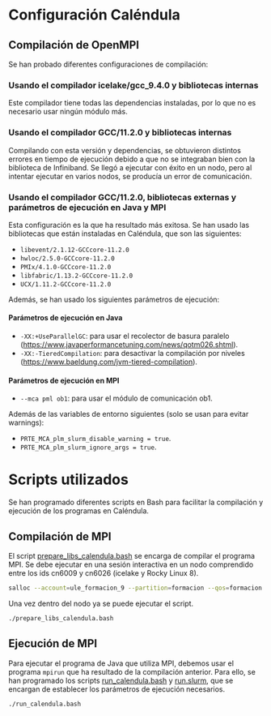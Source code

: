# Configuración Caléndula

## Compilación de OpenMPI

Se han probado diferentes configuraciones de compilación:

### Usando el compilador icelake/gcc_9.4.0 y bibliotecas internas

Este compilador tiene todas las dependencias instaladas, por lo que no es necesario usar ningún módulo más.

### Usando el compilador GCC/11.2.0 y bibliotecas internas

Compilando con esta versión y dependencias, se obtuvieron distintos errores en tiempo de ejecución debido
a que no se integraban bien con la biblioteca de Infiniband. Se llegó a ejecutar con éxito en un nodo, pero
al intentar ejecutar en varios nodos, se producía un error de comunicación.

### Usando el compilador GCC/11.2.0, bibliotecas externas y parámetros de ejecución en Java y MPI

Esta configuración es la que ha resultado más exitosa. Se han usado las bibliotecas que están instaladas
en Caléndula, que son las siguientes:

- `libevent/2.1.12-GCCcore-11.2.0`
- `hwloc/2.5.0-GCCcore-11.2.0`
- `PMIx/4.1.0-GCCcore-11.2.0`
- `libfabric/1.13.2-GCCcore-11.2.0`
- `UCX/1.11.2-GCCcore-11.2.0`

Además, se han usado los siguientes parámetros de ejecución:

#### Parámetros de ejecución en Java

- `-XX:+UseParallelGC`: para usar el recolector de basura paralelo (https://www.javaperformancetuning.com/news/qotm026.shtml).
- `-XX:-TieredCompilation`: para desactivar la compilación por niveles (https://www.baeldung.com/jvm-tiered-compilation).

#### Parámetros de ejecución en MPI

- `--mca pml ob1`: para usar el módulo de comunicación ob1.

Además de las variables de entorno siguientes (solo se usan para evitar warnings):

- `PRTE_MCA_plm_slurm_disable_warning = true`.
- `PRTE_MCA_plm_slurm_ignore_args = true`.

# Scripts utilizados

Se han programado diferentes scripts en Bash para facilitar la compilación y ejecución de los programas en Caléndula.

## Compilación de MPI

El script [prepare_libs_calendula.bash](prepare_libs_calendula.bash) se encarga de compilar el programa MPI.
Se debe ejecutar en una sesión interactiva en un nodo comprendido entre los ids cn6009 y cn6026
(icelake y Rocky Linux 8).

```bash
salloc --account=ule_formacion_9 --partition=formacion --qos=formacion --time=01:00:00 --nodelist=cn6009 --cpus-per-task=16
```

Una vez dentro del nodo ya se puede ejecutar el script.

```bash
./prepare_libs_calendula.bash
```

## Ejecución de MPI

Para ejecutar el programa de Java que utiliza MPI, debemos usar el programa `mpirun` que ha resultado
de la compilación anterior. Para ello, se han programado los scripts [run_calendula.bash](run_calendula.bash) y
[run.slurm](run.slurm), que se encargan de establecer los parámetros de ejecución necesarios.

```bash
./run_calendula.bash
```
